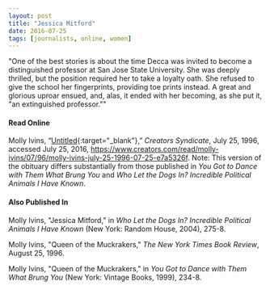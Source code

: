```yaml
---
layout: post
title: "Jessica Mitford"
date: 2016-07-25
tags: [journalists, online, women]
---
```


"One of the best stories is about the time Decca was invited to become a distinguished professor at San Jose State University. She was deeply thrilled, but the position required her to take a loyalty oath. She refused to give the school her fingerprints, providing toe prints instead. A great and glorious uproar ensued, and, alas, it ended with her becoming, as she put it, "an extinguished professor.""

#### Read Online
Molly Ivins, “[Untitled](https://www.creators.com/read/molly-ivins/07/96/molly-ivins-july-25-1996-07-25-e7a5326f "Molly Ivins's obituary for Jessica Mitford"){:target="_blank"},” *Creators Syndicate*, July 25, 1996, accessed July 25, 2016, https://www.creators.com/read/molly-ivins/07/96/molly-ivins-july-25-1996-07-25-e7a5326f.
Note: This version of the obituary differs substantially from those published in *You Got to Dance with Them What Brung You* and *Who Let the Dogs In? Incredible Political Animals I Have Known*.

#### Also Published In
Molly Ivins, "Jessica Mitford," in *Who Let the Dogs In? Incredible Political Animals I Have Known* (New York: Random House, 2004), 275-8.

Molly Ivins, "Queen of the Muckrakers," *The New York Times Book Review*, August 25, 1996.

Molly Ivins, "Queen of the Muckrakers," in *You Got to Dance with Them What Brung You* (New York: Vintage Books, 1999), 234-8.